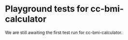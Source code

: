# Playground tests for cc-bmi-calculator
We are still awaiting the first test run for cc-bmi-calculator.
